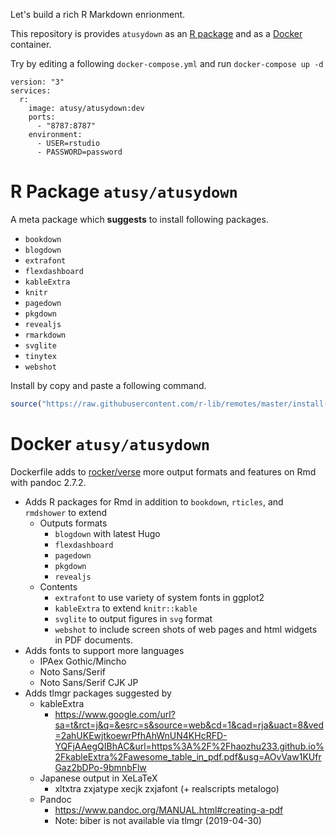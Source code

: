 Let's build a rich R Markdown enrionment.

This repository is provides `atusydown` as an [R package](#r-package-atusyatusydown) and as a [Docker](#docker-atusyatusydown) container.

Try by editing a following `docker-compose.yml` and run `docker-compose up -d`

```
version: "3"
services:
  r:
    image: atusy/atusydown:dev
    ports:
      - "8787:8787"
    environment:
      - USER=rstudio
      - PASSWORD=password
```

# R Package `atusy/atusydown`

A meta package which **suggests** to install following packages.

- `bookdown`
- `blogdown`
- `extrafont`
- `flexdashboard`
- `kableExtra`
- `knitr`
- `pagedown`
- `pkgdown`
- `revealjs`
- `rmarkdown`
- `svglite`
- `tinytex`
- `webshot`

Install by copy and paste a following command.

```r
source("https://raw.githubusercontent.com/r-lib/remotes/master/install-github.R")$value("atusy/atusydown", dependencies = TRUE)
```

# Docker `atusy/atusydown`

Dockerfile adds to [rocker/verse](//hub.docker.com/r/rocker/verse/) more output formats and features on Rmd with pandoc 2.7.2.

- Adds R packages for Rmd in addition to `bookdown`, `rticles`, and `rmdshower` to extend
    - Outputs formats
        - `blogdown` with latest Hugo
        - `flexdashboard`
        - `pagedown`
        - `pkgdown`
        - `revealjs`
    - Contents
        - `extrafont` to use variety of system fonts in ggplot2
        - `kableExtra` to extend `knitr::kable`
        - `svglite` to output figures in `svg` format
        - `webshot` to include screen shots of web pages and html widgets in PDF documents.
- Adds fonts to support more languages
    - IPAex Gothic/Mincho
    - Noto Sans/Serif
    - Noto Sans/Serif CJK JP
- Adds tlmgr packages suggested by
    - kableExtra 
        - https://www.google.com/url?sa=t&rct=j&q=&esrc=s&source=web&cd=1&cad=rja&uact=8&ved=2ahUKEwjtkoewrPfhAhWnUN4KHcRFD-YQFjAAegQIBhAC&url=https%3A%2F%2Fhaozhu233.github.io%2FkableExtra%2Fawesome_table_in_pdf.pdf&usg=AOvVaw1KUfrGaz2bDPo-9bmnbFlw
    - Japanese output in XeLaTeX
        - xltxtra zxjatype xecjk zxjafont (+ realscripts metalogo)
    - Pandoc
        - https://www.pandoc.org/MANUAL.html#creating-a-pdf
        - Note: biber is not available via tlmgr (2019-04-30)
